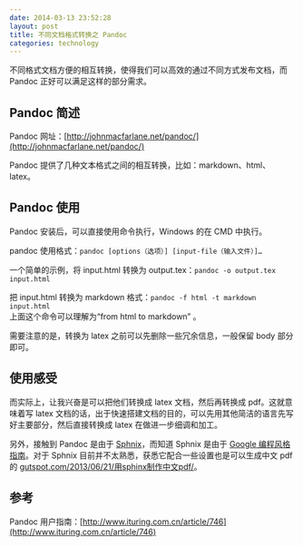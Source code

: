 ```yaml
---
date: 2014-03-13 ‏‎23:52:28
layout: post
title: 不同文档格式转换之 Pandoc
categories: technology
---
```


不同格式文档方便的相互转换，使得我们可以高效的通过不同方式发布文档，而 Pandoc 正好可以满足这样的部分需求。

## Pandoc 简述
Pandoc 网址：[http://johnmacfarlane.net/pandoc/](http://johnmacfarlane.net/pandoc/)

Pandoc 提供了几种文本格式之间的相互转换，比如：markdown、html、latex。

## Pandoc 使用
Pandoc 安装后，可以直接使用命令执行，Windows 的在 CMD 中执行。

pandoc 使用格式：`pandoc [options（选项）] [input-file（输入文件）]…`

一个简单的示例，将 input.html 转换为 output.tex：`pandoc -o output.tex input.html`

把 input.html 转换为 markdown 格式：`pandoc -f html -t markdown input.html`  
上面这个命令可以理解为“from html to markdown” 。

需要注意的是，转换为 latex 之前可以先删除一些冗余信息，一般保留 body 部分即可。

## 使用感受
而实际上，让我兴奋是可以把他们转换成 latex 文档，然后再转换成 pdf。这就意味着写 latex 文档的话，出于快速搭建文档的目的，可以先用其他简洁的语言先写好主要部分，然后直接转换成 latex 在做进一步细调和加工。

另外，接触到 Pandoc 是由于 [Sphnix](sphinxsearch.com)，而知道 Sphnix 是由于 [Google 编程风格指南](zh-google-styleguide.readthedocs.org)。对于 Sphnix 目前并不太熟悉，获悉它配合一些设置也是可以生成中文 pdf 的 [gutspot.com/2013/06/21/用sphinx制作中文pdf/](gutspot.com/2013/06/21/用sphinx制作中文pdf/)。

## 参考 #
Pandoc 用户指南：[http://www.ituring.com.cn/article/746](http://www.ituring.com.cn/article/746)